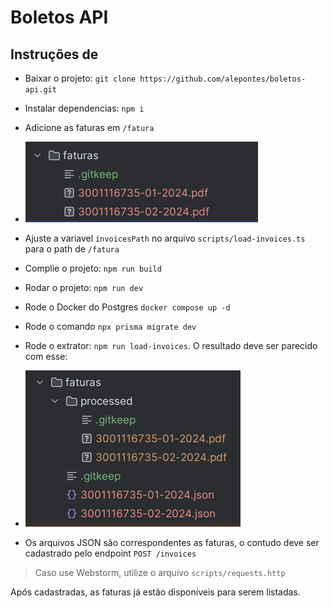 # Boletos API

## Instruções de
- Baixar o projeto: `git clone https://github.com/alepontes/boletos-api.git`
- Instalar dependencias: `npm i`
- Adicione as faturas em `/fatura`
- ![img.png](img.png)

- Ajuste a variavel `invoicesPath` no arquivo `scripts/load-invoices.ts` para o path de `/fatura`
- Complie o projeto: `npm run build`
- Rodar o projeto: `npm run dev`
- Rode o Docker do Postgres `docker compose up -d`
- Rode o comando `npx prisma migrate dev`
- Rode o extrator: `npm run load-invoices`. O resultado deve ser parecido com esse:
- ![img_1.png](img_1.png)

- Os arquivos JSON são correspondentes as faturas, o contudo deve ser cadastrado pelo endpoint `POST /invoices`
> Caso use Webstorm, utilize o arquivo `scripts/requests.http`

Após cadastradas, as faturas já estão disponíveis para serem listadas.